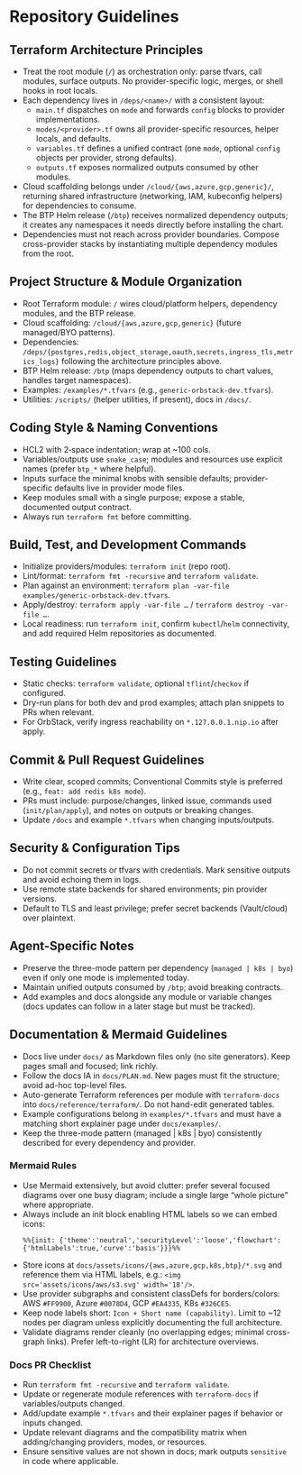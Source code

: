 # Repository Guidelines

## Terraform Architecture Principles
- Treat the root module (`/`) as orchestration only: parse tfvars, call modules, surface outputs. No provider-specific logic, merges, or shell hooks in root locals.
- Each dependency lives in `/deps/<name>/` with a consistent layout:
  - `main.tf` dispatches on `mode` and forwards `config` blocks to provider implementations.
  - `modes/<provider>.tf` owns all provider-specific resources, helper locals, and defaults.
  - `variables.tf` defines a unified contract (one `mode`, optional `config` objects per provider, strong defaults).
  - `outputs.tf` exposes normalized outputs consumed by other modules.
- Cloud scaffolding belongs under `/cloud/{aws,azure,gcp,generic}/`, returning shared infrastructure (networking, IAM, kubeconfig helpers) for dependencies to consume.
- The BTP Helm release (`/btp`) receives normalized dependency outputs; it creates any namespaces it needs directly before installing the chart.
- Dependencies must not reach across provider boundaries. Compose cross-provider stacks by instantiating multiple dependency modules from the root.

## Project Structure & Module Organization
- Root Terraform module: `/` wires cloud/platform helpers, dependency modules, and the BTP release.
- Cloud scaffolding: `/cloud/{aws,azure,gcp,generic}` (future managed/BYO patterns).
- Dependencies: `/deps/{postgres,redis,object_storage,oauth,secrets,ingress_tls,metrics_logs}` following the architecture principles above.
- BTP Helm release: `/btp` (maps dependency outputs to chart values, handles target namespaces).
- Examples: `/examples/*.tfvars` (e.g., `generic-orbstack-dev.tfvars`).
- Utilities: `/scripts/` (helper utilities, if present), docs in `/docs/`.

## Coding Style & Naming Conventions
- HCL2 with 2‑space indentation; wrap at ~100 cols.
- Variables/outputs use `snake_case`; modules and resources use explicit names (prefer `btp_*` where helpful).
- Inputs surface the minimal knobs with sensible defaults; provider-specific defaults live in provider mode files.
- Keep modules small with a single purpose; expose a stable, documented output contract.
- Always run `terraform fmt` before committing.

## Build, Test, and Development Commands
- Initialize providers/modules: `terraform init` (repo root).
- Lint/format: `terraform fmt -recursive` and `terraform validate`.
- Plan against an environment: `terraform plan -var-file examples/generic-orbstack-dev.tfvars`.
- Apply/destroy: `terraform apply -var-file …` / `terraform destroy -var-file …`.
- Local readiness: run `terraform init`, confirm `kubectl`/`helm` connectivity, and add required Helm repositories as documented.

## Testing Guidelines
- Static checks: `terraform validate`, optional `tflint`/`checkov` if configured.
- Dry-run plans for both dev and prod examples; attach plan snippets to PRs when relevant.
- For OrbStack, verify ingress reachability on `*.127.0.0.1.nip.io` after apply.

## Commit & Pull Request Guidelines
- Write clear, scoped commits; Conventional Commits style is preferred (e.g., `feat: add redis k8s mode`).
- PRs must include: purpose/changes, linked issue, commands used (`init/plan/apply`), and notes on outputs or breaking changes.
- Update `/docs` and example `*.tfvars` when changing inputs/outputs.

## Security & Configuration Tips
- Do not commit secrets or tfvars with credentials. Mark sensitive outputs and avoid echoing them in logs.
- Use remote state backends for shared environments; pin provider versions.
- Default to TLS and least privilege; prefer secret backends (Vault/cloud) over plaintext.

## Agent-Specific Notes
- Preserve the three-mode pattern per dependency (`managed | k8s | byo`) even if only one mode is implemented today.
- Maintain unified outputs consumed by `/btp`; avoid breaking contracts.
- Add examples and docs alongside any module or variable changes (docs updates can follow in a later stage but must be tracked).

## Documentation & Mermaid Guidelines
- Docs live under `docs/` as Markdown files only (no site generators). Keep pages small and focused; link richly.
- Follow the docs IA in `docs/PLAN.md`. New pages must fit the structure; avoid ad-hoc top-level files.
- Auto-generate Terraform references per module with `terraform-docs` into `docs/reference/terraform/`. Do not hand-edit generated tables.
- Example configurations belong in `examples/*.tfvars` and must have a matching short explainer page under `docs/examples/`.
- Keep the three-mode pattern (managed | k8s | byo) consistently described for every dependency and provider.

### Mermaid Rules
- Use Mermaid extensively, but avoid clutter: prefer several focused diagrams over one busy diagram; include a single large “whole picture” where appropriate.
- Always include an init block enabling HTML labels so we can embed icons:
  ```mermaid
  %%{init: {'theme':'neutral','securityLevel':'loose','flowchart':{'htmlLabels':true,'curve':'basis'}}}%%
  ```
- Store icons at `docs/assets/icons/{aws,azure,gcp,k8s,btp}/*.svg` and reference them via HTML labels, e.g.: `<img src='assets/icons/aws/s3.svg' width='18'/>`.
- Use provider subgraphs and consistent classDefs for borders/colors: AWS `#FF9900`, Azure `#0078D4`, GCP `#EA4335`, K8s `#326CE5`.
- Keep node labels short: `Icon + Short name (capability)`. Limit to ~12 nodes per diagram unless explicitly documenting the full architecture.
- Validate diagrams render cleanly (no overlapping edges; minimal cross-graph links). Prefer left-to-right (LR) for architecture overviews.

### Docs PR Checklist
- Run `terraform fmt -recursive` and `terraform validate`.
- Update or regenerate module references with `terraform-docs` if variables/outputs changed.
- Add/update example `*.tfvars` and their explainer pages if behavior or inputs changed.
- Update relevant diagrams and the compatibility matrix when adding/changing providers, modes, or resources.
- Ensure sensitive values are not shown in docs; mark outputs `sensitive` in code where applicable.
